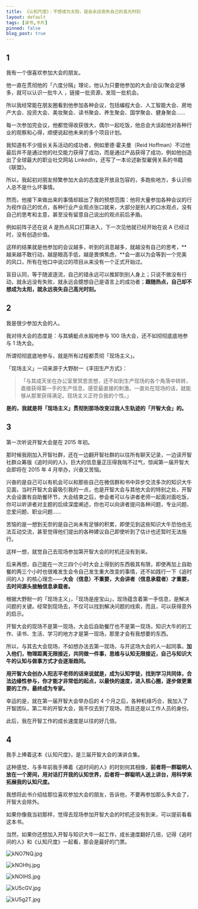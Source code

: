 ```yaml
---
title: 《认知尺度》：不想成为太阳，就会永远丧失自己的高光时刻
layout: default
tags: [读书,卡片]
pinned: false
blog_post: true
---
```



## 1

我有一个很喜欢参加大会的朋友。

他一直在贯彻他的「六度分隔」理论，他认为只要他参加的大会/会议/聚会足够多，就可以认识一批牛人 ，链接一批资源，发现一批机会。

所以我经常能在朋友圈看到他参加各种会议，包括编程大会、人工智能大会、房地产大会、投资大会、美妆聚会、读书聚会、养生聚会、国学聚会、健身聚会……

每一次参加完会议，他都觉得收获很大，偶尔一起吃饭，他总会大谈起他对各种行业的观察和心得，顺便说起他未来的多个项目计划。

我知道有不少擅长关系活动的成功者，例如里德·霍夫曼（Reid Hoffman）不过他最后并不是通过他的社交能力获得了成功，而是通过产品获得了成功，例如他创造出了全球最大的职业社交网站 LinkedIn，还写了一本论述新型雇佣关系的书籍《联盟》。

所以，我起初对朋友频繁参加大会的态度是开放且包容的，多跑些地方，多认识些人总不是什么坏事情。

然而，他接下来做出来的事情却超出了我的预想范围：他将大量参加各种会议的行为视作自己的优点，各种行业产业观点张口就来，大部分是别人的口水观点，没有自己的思考和主意，甚至没有留意自己说出的观点前后矛盾。

例如前阵子还在说 A 是热点风口打算进入，下一次见他就已经开始在说 A 已经过时，没有创造价值。

这样的结果就是他参加的会议越多，听到的消息越多，就越没有自己的思考，**越来越不敢行动，越是眼高手低，越是畏惧焦虑，**会一直以为会等到一个完美的风口，所有在他口中说过的项目从来没有一个正式开始过。

盲目认同，等于随波逐流，自己的错永远可以推卸到别人身上；只说不做没有行动，就永远没有失败，就永远会臆想自己是语言上的成功者；**跟随热点，自己却不想成为太阳，就永远丧失自己高光时刻。**

## 2

我是很少参加大会的人。

我对待大会的态度是：与其蜻蜓点水般地参与 100 场大会，还不如彻彻底底地参与 1 场大会。

所谓彻彻底底地参与，就是所有过程都贯彻「现场主义」。

「现场主义」一词来源于大野耐一《丰田生产方式》：

>「与其成天坐在办公室里冥思苦想，还不如到生产现场的各个角落中转转，直接获得第一手的生产信息，感受最直接的刺激。一直处在现场的话，就能够从那里获得满足。现场主义正符合我的个性。」

**是的，我就是将「现场主义」贯彻到那场改变过我人生轨迹的「开智大会」的。**

## 3

第一次听说开智大会是在 2015 年初。

那时候我刚加入开智社群，还在一边翻开智社群的以往所有聊天记录，一边读开智社群众筹版《追时间的人》，巨大的信息量正压得我喘不过气，惊闻第一届开智大会即将在 2015 年 4 月举办，兴奋又苦恼。

兴奋的是自己可以有机会可以和那些自己在微信群和书中异步交流多次的知识大牛见面，当时开智大会最吸引我的一点，也是开智大会与其他大会的特别之处，开智大会设置有自助餐环节，大会结束之后，参会者可以与讲者老师一起面对面吃饭，你可以听讲者对主题的后续深度阐述，你也可以向讲者提问各种问题，专业问题、恋爱问题、职业问题……

苦恼的是一想到无奈的是自己尚未有足够的积累，即使见到这些知识大牛恐怕也无法互动交流，甚至觉得他们提出的各种建议自己即使听到了估计也还暂时无法施行。

这样一想，就觉自己去现场参加第开智大会的时机还没有到来。

后来再想，自己能在一次三四个小时大会上得到的东西极其有限，即使再加上自助餐的两三个小时也很难发生会令自己发生重大改变的事情，还不如践行一下《追时间的人》的核心理念——**大会（信息）不重要，大会讲者（信息承载者）才重要，去时间源头接触信息承载者。**

根据大野耐一的「现场主义」，「现场是座宝山」，现场蕴含着第一手信息，是解决问题的关键。经常到现场去，不仅可以找到解决问题的线索，而且，可以获得意外的启示。

开智大会的现场不是第一现场，大会后自助餐厅也不是第一现场，知识大牛的的工作、读书、生活、学习的地方才是第一现场，那里才会有我想要的东西。

所以，与其去大会现场，不如想办法去第一现场，与开这场大会的人一起同事。**加入他们，物理距离无限接近，共同做一件事，思维与认知无限接近，自己与知识大牛的认知与做事方式才会逐渐趋同。**

**用开智大会创办人阳志平老师的话来说就是，成为认知学徒，找到学习共同体，合法边缘性参与，你才能才非常低的起点，以最快的速度，进入核心圈，逐步做更重要的工作，最终成为专家。**

幸运的是，就在第一届开智大会举办后的 4 个月之后，各种机缘巧合，我加入了开智团队，第二年的开智大会，我不仅去到了现场，而且还是以工作人员的身份。

此后，我在开智工作的成长速度是以往的好几倍。

## 4

我手上捧着这本《认知尺度》，是三届开智大会的演讲合集。

这种感觉，与多年前我手捧着《追时间的人》的时刻何其相像，**前者将一群聪明人放在一个房间，用对话打开我的认知世界，后者将一群聪明人送上讲台，用科学来拓展我的认知尺度。**

我想将此书介绍给那位喜欢参加大会的朋友，告诉他，不要再参加那么多大会了，开智大会除外。

如果你像我当初那样，觉得去现场参加开智大会的时机还没有到来，可以提前看看这本书。

当然，如果你还想加入开智与知识大牛一起工作，成长速度翻好几倍，记得《追时间的人》和《认知尺度》一起看，那会是最好的门票。

![kNO7NQ.jpg](https://s2.ax1x.com/2019/02/09/kNO7NQ.jpg)

![kNOHhj.jpg](https://s2.ax1x.com/2019/02/09/kNOHhj.jpg)

![kNOIHS.jpg](https://s2.ax1x.com/2019/02/09/kNOIHS.jpg)

![kU5cGV.jpg](https://s2.ax1x.com/2019/02/10/kU5cGV.jpg)

![kU5g2T.jpg](https://s2.ax1x.com/2019/02/10/kU5g2T.jpg)